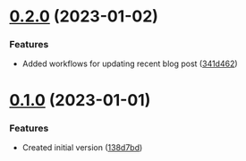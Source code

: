 # [0.2.0](https://github.com/nanthakumaran-s/nanthakumaran-s/compare/v0.1.0...v0.2.0) (2023-01-02)


### Features

* Added workflows for updating recent blog post ([341d462](https://github.com/nanthakumaran-s/nanthakumaran-s/commit/341d4629b51885943746f0624e504099ac70082d))



# [0.1.0](https://github.com/nanthakumaran-s/nanthakumaran-s/compare/138d7bd3685c8e16c3b9adef6f5c11a429f61244...v0.1.0) (2023-01-01)


### Features

* Created initial version ([138d7bd](https://github.com/nanthakumaran-s/nanthakumaran-s/commit/138d7bd3685c8e16c3b9adef6f5c11a429f61244))



